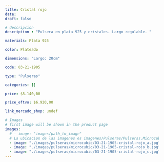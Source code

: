 ```yaml
---
title: Cristal rojo
date: 
draft: false

# descripcion
description : "Pulsera en plata 925 y cristales. Largo regulable. "

materials: Plata 925

color: Plateado

dimensions: "Largo: 20cm"

code: 03-21-1905

type: "Pulseras"

categories: []

price: $8.140,00

price_eftvo: $6.920,00

link_mercado_shop: undef

# Images
# first image will be shown in the product page
images:
  # - image: "images/path_to_image"
  # La ubicacion de las imagenes es imagenes/Pulseras/Pulseras.Microcubic/03-21-1905-cristal-rojo
  - image: "./images/pulseras/microcubic/03-21-1905-cristal-rojo_a.jpg"
  - image: "./images/pulseras/microcubic/03-21-1905-cristal-rojo_b.jpg"
  - image: "./images/pulseras/microcubic/03-21-1905-cristal-rojo_c.jpg"
---
```

